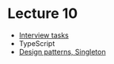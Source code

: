 <h1>
    Lecture 10
</h1>

<ul>
    <li>
        <a href="./01.md">Interview tasks</a>
    </li>
    <li>
        TypeScript
    </li>
    <li>
        <a href="./05.md">Design patterns, Singleton</a>
    </li>
</ul>
